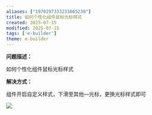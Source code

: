 ```yaml
---
aliases: ["1970297333231065230"]
title: 如何个性化组件鼠标光标样式
created: 2025-07-15
modified: 2025-07-15
tags: ['e-builder']
theme: e-builder
---
```


**问题描述：**

如何个性化组件鼠标光标样式

**解决方式：**

组件开启自定义样式，下滑至其他—光标，更换光标样式即可

![](e7ef1fc2adce531a83cffbcd3914c0ae.jpg)